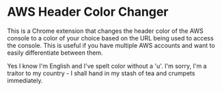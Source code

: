 # AWS Header Color Changer

This is a Chrome extension that changes the header color of the AWS console to a color of your choice based on the URL being used to access the console. This is useful if you have multiple AWS accounts and want to easily differentiate between them.

Yes I know I'm English and I've spelt color without a 'u'. I'm sorry, I'm a traitor to my country - I shall hand in my stash of tea and crumpets immediately.
